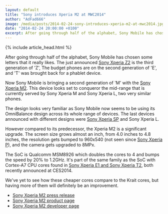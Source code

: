 ```yaml
---
layout: default
title: "Sony introduces Xperia M2 at MWC2014"
author: "AdFad666"
image: /media/posts/2014-02-24-sony-introduces-xperia-m2-at-mwc2014.jpg
date: "2014-02-24 20:00:00 +0100"
excerpt: After going through half of the alphabet, Sony Mobile has chosen some letters that it really likes. The Sony Xperia Z2 is the third generation of 'Z', The budget phones are on the second generation of 'E', and 'T' was brought...
---
```


{% include article_head.html %}

After going through half of the alphabet, Sony Mobile has chosen some letters that it really likes. The just announced <a href="/press-release/sony-introduces-xperia-z2-at-mwc2014/">Sony Xperia Z2</a> is the third generation of 'Z', The budget phones are on the second generation of 'E', and 'T' was brought back for a phablet device.

Now Sony Mobile is bringing a second generation of 'M' with the <a href="http://blogs.sonymobile.com/press_release/xperia-m2-best-smartphone-tech-in-its-class/" target="_blank">Sony Xperia M2</a>. This device looks set to conqueror the mid-range that is currently served by Sony Xperia M and Sony Xperia L, two very similar phones.

The design looks very familiar as Sony Mobile now seems to be using its OmniBalance design across its whole range of devices. The last devices announced with different designs were <a href="/viskan-platform/sony-xperia-sp/">Sony Xperia SP</a> and Sony Xperia L.

However compared to its predecessor, the Xperia M2 is a significant upgrade. The screen size grows almost an inch, from 4.0 inches to 4.8 inches, the resolution gets bumped to 960x540 (not seen since <a href="/montblanc-platform/sony-xperia-p/">Sony Xperia P</a>), and the camera gets upgraded to 8MPx.

The SoC is Qualcomm MSM8926 which doubles the cores to 4 and bumps the speed by 20% to 1.2GHz. It's part of the same family as the SoC with Cortex-A7 CPU cores found in <a href="/press-release/sony-introduces-xperia-e1-and-xperia-t2-ultra/">Sony Xperia E1 and Sony Xperia T2</a>, both recently announced at CES2014.

We've yet to see how these cheaper cores compare to the Krait cores, but having more of them will definitely be an improvement.
<ul>
	<li><a href="http://blogs.sonymobile.com/press_release/xperia-m2-best-smartphone-tech-in-its-class/" target="_blank">Sony Xperia M2 press release</a></li>
	<li><a href="http://www.sonymobile.com/global-en/products/phones/xperia-m2/" target="_blank">Sony Xperia M2 product page</a></li>
	<li><a href="http://developer.sonymobile.com/products/phones/specification/xperiam2/" target="_blank">Sony Xperia M2 developer page</a></li>
</ul>